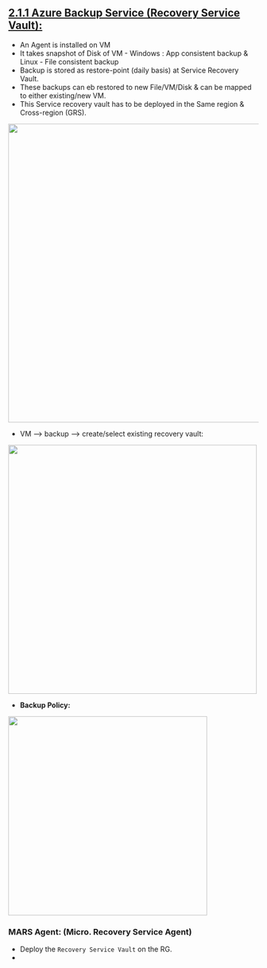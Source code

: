 
## [2.1.1 Azure Backup Service (Recovery Service Vault):](https://docs.microsoft.com/en-us/azure/backup/backup-overview)

* An Agent is installed on VM
* It takes snapshot of Disk of VM - Windows : App consistent backup & Linux - File consistent backup
* Backup is stored as restore-point (daily basis) at Service Recovery Vault.
* These backups can eb restored to new File/VM/Disk & can be mapped to either existing/new VM.
* This Service recovery vault has to be deployed in the Same region & Cross-region (GRS).
 


<img src="https://user-images.githubusercontent.com/24938159/119226591-8a19d700-bb27-11eb-91a1-35d67aafa116.png" width="600">

* VM --> backup --> create/select existing recovery vault:

<img src="https://user-images.githubusercontent.com/24938159/119226972-6061af80-bb29-11eb-828e-0fc931804030.png" width="500">

* **Backup Policy:**

<img src="https://user-images.githubusercontent.com/24938159/119227183-54c2b880-bb2a-11eb-9d46-eb8722d7e46e.png" width="400">


### MARS Agent: (Micro. Recovery Service Agent)

* Deploy the `Recovery Service Vault` on the RG. 
* 

